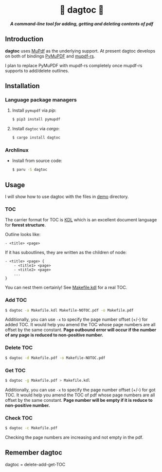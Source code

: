 <h1 align="center">🐍 dagtoc 📖</h1>

<h5 align="center">A command-line tool for adding, getting and deleting contents of pdf</h5>

## Introduction

**dagtoc** uses [MuPdf](https://mupdf.com/) as the underlying support.
At present dagtoc develops on both of bindings [PyMuPDF](https://github.com/pymupdf/PyMuPDF) and [mupdf-rs](https://github.com/messense/mupdf-rs).

I plan to replace PyMuPDF with mupdf-rs completely once mupdf-rs supports to add/delete outlines.



## Installation

### Language package managers

1. Install `pymupdf` via *pip*:

    ```bash
    $ pip3 install pymupdf
    ```

2. Install `dagtoc` via *cargo*:

   ```bash
   $ cargo install dagtoc
   ```

### Archlinux

- Install from source code:

  ```bash
  $ paru -S dagtoc
  ```



## Usage

I will show how to use dagtoc with the files in [demo](./demo/) directory.

### TOC

The carrier format for TOC is [KDL](https://kdl.dev/) which is an excellent document language
for **forest structure**.

Outline looks like:

```
- <title> <page>
```

If it has suboutlines, they are written as the children of node:

```
- <title> <page> {
    - <title1> <page>
    - <title2> <page>
    ...
}
```

You can nest them certainly! See [Makefile.kdl](./demo/Makefile.kdl) for a real TOC.

### Add TOC

```bash
$ dagtoc -a Makefile.kdl Makefile-NOTOC.pdf -o Makefile.pdf
```

Additionally, you can use `-x` to specify the page number offset (+/-) for added TOC.
It would help you amend the TOC whose page numbers are all offset by the same constant.
**Page outbound error will occur if the number of any page is reduced to non-positive number.**

### Delete TOC

```bash
$ dagtoc -d Makefile.pdf -o Makefile-NOTOC.pdf
```

### Get TOC

```bash
$ dagtoc -g Makefile.pdf > Makefile.kdl
```

Additionally, you can use `-x` to specify the page number offset (+/-) for got TOC.
It would help you amend the TOC of pdf whose page numbers are all offset by the same constant.
**Page number will be empty if it is reduce to non-positive number.**

### Check TOC

```bash
$ dagtoc -c Makefile.pdf
```

Checking the page numbers are increasing and not empty in the pdf.



## Remember dagtoc

dagtoc = delete-add-get-TOC
